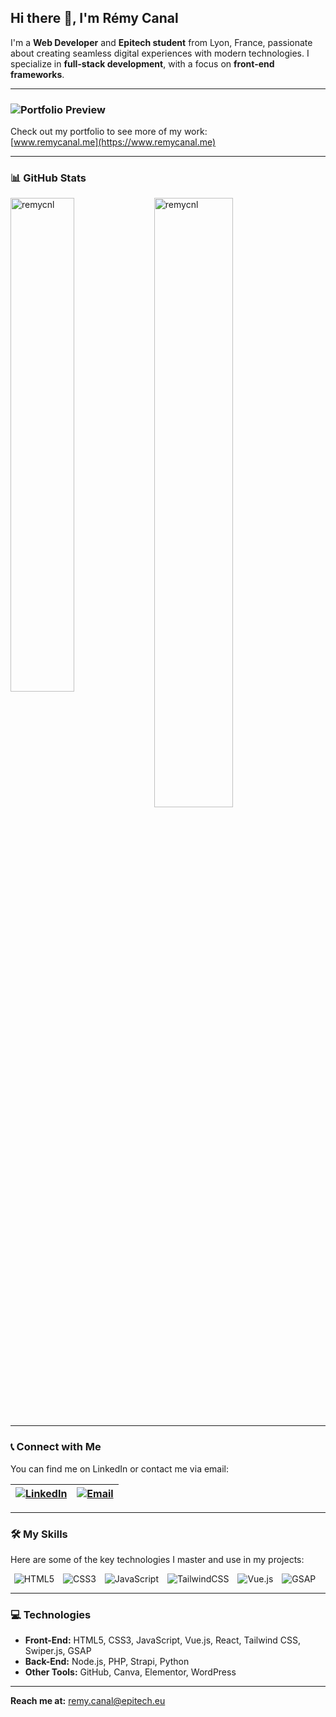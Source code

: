 ## Hi there 👋, I'm Rémy Canal

I'm a **Web Developer** and **Epitech student** from Lyon, France, passionate about creating seamless digital experiences with modern technologies. I specialize in **full-stack development**, with a focus on **front-end frameworks**.

---

### ![Portfolio Preview](https://www.remycanal.me/img/metaImg.png)

Check out my portfolio to see more of my work:  
[www.remycanal.me](https://www.remycanal.me)

---

### 📊 GitHub Stats

<p>
  <img align="left" width="45%" src="https://github-readme-stats.vercel.app/api/top-langs?username=remycnl&show_icons=true&locale=en&layout=compact" alt="remycnl" />
  <img align="center" width="50%" src="https://github-readme-stats.vercel.app/api?username=remycnl&show_icons=true&locale=en" alt="remycnl" />
</p>

---

### 📞 Connect with Me

You can find me on LinkedIn or contact me via email:

| [![LinkedIn](https://img.icons8.com/ios-filled/40/0e76a8/linkedin.png)](https://www.linkedin.com/in/remycanal) | [![Email](https://img.icons8.com/ios-filled/40/000000/email.png)](mailto:remy.canal@epitech.eu) |
|:----------------------------------------------------------------------------------------------------------------|:-------------------------------------------------------------------------------------------------|

---

### 🛠️ My Skills

Here are some of the key technologies I master and use in my projects:

<div align="center">
  <img src="https://img.icons8.com/color/48/000000/html-5--v1.png" alt="HTML5" style="margin-right: 10px;"/>
  <img src="https://img.icons8.com/color/48/000000/css3.png" alt="CSS3" style="margin-right: 10px;"/>
  <img src="https://img.icons8.com/color/48/000000/javascript.png" alt="JavaScript" style="margin-right: 10px;"/>
  <img src="https://img.icons8.com/color/48/000000/tailwind_css.png" alt="TailwindCSS" style="margin-right: 10px;"/>
  <img src="https://img.icons8.com/color/48/000000/vue-js.png" alt="Vue.js" style="margin-right: 10px;"/>
  <img src="https://img.icons8.com/color/48/000000/gsap.png" alt="GSAP" style="margin-right: 10px;"/>
</div>

---

### 💻 Technologies

- **Front-End:** HTML5, CSS3, JavaScript, Vue.js, React, Tailwind CSS, Swiper.js, GSAP
- **Back-End:** Node.js, PHP, Strapi, Python
- **Other Tools:** GitHub, Canva, Elementor, WordPress

---

**Reach me at:**
[remy.canal@epitech.eu](mailto:remy.canal@epitech.eu)


